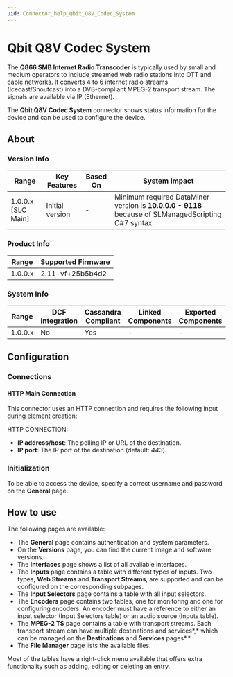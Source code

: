 ```yaml
---
uid: Connector_help_Qbit_Q8V_Codec_System
---
```


# Qbit Q8V Codec System

The **Q866 SMB Internet Radio Transcoder** is typically used by small and medium operators to include streamed web radio stations into OTT and cable networks. It converts 4 to 6 internet radio streams (Icecast/Shoutcast) into a DVB-compliant MPEG-2 transport stream. The signals are available via IP (Ethernet).

The **Qbit Q8V Codec System** connector shows status information for the device and can be used to configure the device.

## About

### Version Info

| Range                | Key Features     | Based On     | System Impact                                                                                       |
|----------------------|------------------|--------------|-----------------------------------------------------------------------------------------------------|
| 1.0.0.x [SLC Main]   | Initial version  | -            | Minimum required DataMiner version is **10.0.0.0 - 9118** because of SLManagedScripting C#7 syntax. |

### Product Info

| Range     | Supported Firmware     |
|-----------|------------------------|
| 1.0.0.x   | 2.11-vf+25b5b4d2       |

### System Info

| Range     | DCF Integration     | Cassandra Compliant     | Linked Components     | Exported Components     |
|-----------|---------------------|-------------------------|-----------------------|-------------------------|
| 1.0.0.x   | No                  | Yes                     | -                     | -                       |

## Configuration

### Connections

#### HTTP Main Connection

This connector uses an HTTP connection and requires the following input during element creation:

HTTP CONNECTION:

- **IP address/host**: The polling IP or URL of the destination.
- **IP port**: The IP port of the destination (default: *443*).

### Initialization

To be able to access the device, specify a correct username and password on the **General** page.

## How to use

The following pages are available:

- The **General** page contains authentication and system parameters.
- On the **Versions** page, you can find the current image and software versions.
- The **Interfaces** page shows a list of all available interfaces.
- The **Inputs** page contains a table with different types of inputs. Two types, **Web Streams** and **Transport Streams**, are supported and can be configured on the corresponding subpages.
- The **Input Selectors** page contains a table with all input selectors.
- The **Encoders** page contains two tables, one for monitoring and one for configuring encoders. An encoder must have a reference to either an input selector (Input Selectors table) or an audio source (Inputs table).
- The **MPEG-2 TS** page contains a table with transport streams. Each transport stream can have multiple destinations and services*,* which can be managed on the **Destinations** and **Services** pages*.*
- The **File Manager** page lists the available files.

Most of the tables have a right-click menu available that offers extra functionality such as adding, editing or deleting an entry.
